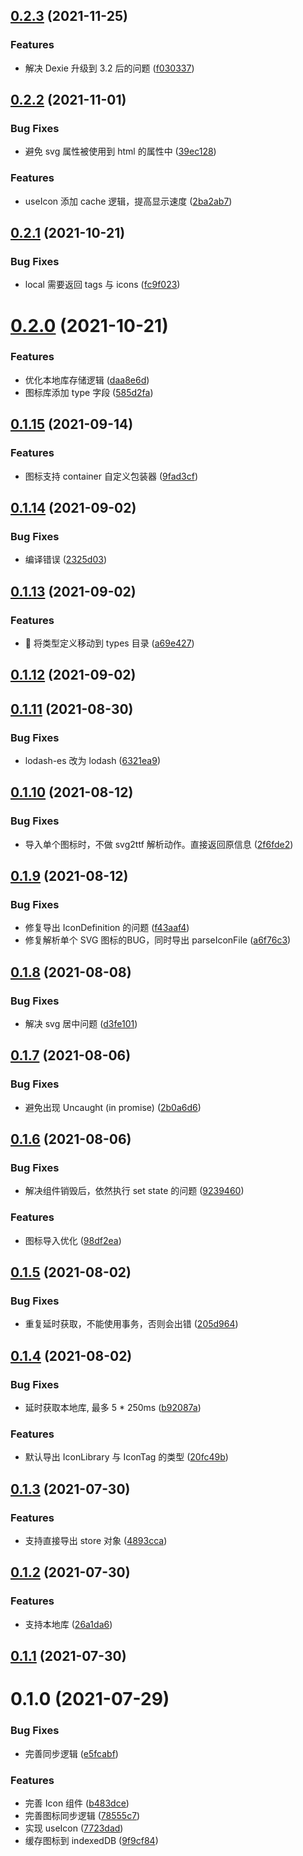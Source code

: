 ## [0.2.3](https://github.com/limaofeng/asany-icons/compare/v0.2.2...v0.2.3) (2021-11-25)


### Features

* 解决 Dexie 升级到 3.2 后的问题 ([f030337](https://github.com/limaofeng/asany-icons/commit/f03033762b6a7bc19af718f5474f9845f4f1991b))



## [0.2.2](https://github.com/limaofeng/asany-icons/compare/v0.2.1...v0.2.2) (2021-11-01)


### Bug Fixes

* 避免 svg 属性被使用到 html 的属性中 ([39ec128](https://github.com/limaofeng/asany-icons/commit/39ec128fc2dab29e9a9b6dd0aad92e63184f0d4d))


### Features

* useIcon 添加 cache 逻辑，提高显示速度 ([2ba2ab7](https://github.com/limaofeng/asany-icons/commit/2ba2ab729422a7dffae8cd0d8759f0bfa76900f2))



## [0.2.1](https://github.com/limaofeng/asany-icons/compare/v0.2.0...v0.2.1) (2021-10-21)


### Bug Fixes

* local 需要返回 tags 与 icons ([fc9f023](https://github.com/limaofeng/asany-icons/commit/fc9f023670766fd3a89b07b143fd0df559a582d1))



# [0.2.0](https://github.com/limaofeng/asany-icons/compare/v0.1.15...v0.2.0) (2021-10-21)


### Features

* 优化本地库存储逻辑 ([daa8e6d](https://github.com/limaofeng/asany-icons/commit/daa8e6d4e16b6e693c4653666539a458fadd424d))
* 图标库添加 type 字段 ([585d2fa](https://github.com/limaofeng/asany-icons/commit/585d2fa9280913bd3c24e37559f532c1864e9006))



## [0.1.15](https://github.com/limaofeng/asany-icons/compare/v0.1.14...v0.1.15) (2021-09-14)


### Features

* 图标支持 container 自定义包装器 ([9fad3cf](https://github.com/limaofeng/asany-icons/commit/9fad3cfef1c7e05b258e98268d80a0ebabb533fb))



## [0.1.14](https://github.com/limaofeng/asany-icons/compare/v0.1.13...v0.1.14) (2021-09-02)


### Bug Fixes

* 编译错误 ([2325d03](https://github.com/limaofeng/asany-icons/commit/2325d0357bea5837f3b728835c4b24f07dfa2f40))



## [0.1.13](https://github.com/limaofeng/asany-icons/compare/v0.1.12...v0.1.13) (2021-09-02)


### Features

* :art: 将类型定义移动到 types 目录 ([a69e427](https://github.com/limaofeng/asany-icons/commit/a69e427bc278eb60ab86ce22775985b971900d2d))



## [0.1.12](https://github.com/limaofeng/asany-icons/compare/v0.1.11...v0.1.12) (2021-09-02)



## [0.1.11](https://github.com/limaofeng/asany-icons/compare/v0.1.10...v0.1.11) (2021-08-30)


### Bug Fixes

*  lodash-es 改为 lodash ([6321ea9](https://github.com/limaofeng/asany-icons/commit/6321ea995359faf892dcb96cd9541a3fbe9de858))



## [0.1.10](https://github.com/limaofeng/asany-icons/compare/v0.1.9...v0.1.10) (2021-08-12)


### Bug Fixes

* 导入单个图标时，不做 svg2ttf 解析动作。直接返回原信息 ([2f6fde2](https://github.com/limaofeng/asany-icons/commit/2f6fde2b8e77a0d5ea2f9b2c5a712a862b6bdd31))



## [0.1.9](https://github.com/limaofeng/asany-icons/compare/v0.1.8...v0.1.9) (2021-08-12)


### Bug Fixes

* 修复导出 IconDefinition 的问题 ([f43aaf4](https://github.com/limaofeng/asany-icons/commit/f43aaf417f9680b7e93939c7612f667764455fa2))
* 修复解析单个 SVG 图标的BUG，同时导出 parseIconFile ([a6f76c3](https://github.com/limaofeng/asany-icons/commit/a6f76c3e23cd861ddbecf083b91c84f599158491))



## [0.1.8](https://github.com/limaofeng/asany-icons/compare/v0.1.7...v0.1.8) (2021-08-08)


### Bug Fixes

* 解决 svg 居中问题 ([d3fe101](https://github.com/limaofeng/asany-icons/commit/d3fe1014444c741c04124581b87cf0df1a07d9b7))



## [0.1.7](https://github.com/limaofeng/asany-icons/compare/v0.1.6...v0.1.7) (2021-08-06)


### Bug Fixes

* 避免出现 Uncaught (in promise) ([2b0a6d6](https://github.com/limaofeng/asany-icons/commit/2b0a6d6b692e6bd64eceee81d092ec54d51f4719))



## [0.1.6](https://github.com/limaofeng/asany-icons/compare/v0.1.5...v0.1.6) (2021-08-06)


### Bug Fixes

* 解决组件销毁后，依然执行 set state 的问题 ([9239460](https://github.com/limaofeng/asany-icons/commit/92394608a79a6eb9d8f1e13486b57f7ff0142f8d))


### Features

* 图标导入优化 ([98df2ea](https://github.com/limaofeng/asany-icons/commit/98df2ea15423293658229131c904de527ac81834))



## [0.1.5](https://github.com/limaofeng/asany-icons/compare/v0.1.4...v0.1.5) (2021-08-02)


### Bug Fixes

* 重复延时获取，不能使用事务，否则会出错 ([205d964](https://github.com/limaofeng/asany-icons/commit/205d964fa8f7c0ea95d3bb74252e309e06464231))



## [0.1.4](https://github.com/limaofeng/asany-icons/compare/v0.1.3...v0.1.4) (2021-08-02)


### Bug Fixes

* 延时获取本地库, 最多 5 * 250ms ([b92087a](https://github.com/limaofeng/asany-icons/commit/b92087ac99e099911d3d391c6bbd1e295feaf171))


### Features

* 默认导出 IconLibrary 与 IconTag 的类型 ([20fc49b](https://github.com/limaofeng/asany-icons/commit/20fc49b63cc58772e89789ac65b7bee274300de5))



## [0.1.3](https://github.com/limaofeng/asany-icons/compare/v0.1.2...v0.1.3) (2021-07-30)


### Features

* 支持直接导出 store 对象 ([4893cca](https://github.com/limaofeng/asany-icons/commit/4893cca6e24c984e59a473779cca92010257cad3))



## [0.1.2](https://github.com/limaofeng/asany-icons/compare/v0.1.1...v0.1.2) (2021-07-30)


### Features

* 支持本地库 ([26a1da6](https://github.com/limaofeng/asany-icons/commit/26a1da6f7caf229f8fff48ef9447f24fac3fbde9))



## [0.1.1](https://github.com/limaofeng/asany-icons/compare/v0.1.0...v0.1.1) (2021-07-30)



# 0.1.0 (2021-07-29)


### Bug Fixes

* 完善同步逻辑 ([e5fcabf](https://github.com/limaofeng/asany-icons/commit/e5fcabfa0b145911fde73da554820f87fff884b9))


### Features

* 完善 Icon 组件 ([b483dce](https://github.com/limaofeng/asany-icons/commit/b483dce05a21c24a3f03f8e4084cf49646860e27))
* 完善图标同步逻辑 ([78555c7](https://github.com/limaofeng/asany-icons/commit/78555c7c3eb79751111cd70b4ac66c461d3b0149))
* 实现 useIcon ([7723dad](https://github.com/limaofeng/asany-icons/commit/7723dad0e59ba27c05b4257431c05d265ed2b51e))
* 缓存图标到 indexedDB ([9f9cf84](https://github.com/limaofeng/asany-icons/commit/9f9cf844f7c202743edc28d88959704cce26bd6a))



